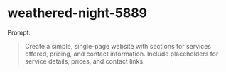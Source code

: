 # weathered-night-5889

Prompt:
> Create a simple, single-page website with sections for services offered, pricing, and contact information. Include placeholders for service details, prices, and contact links.